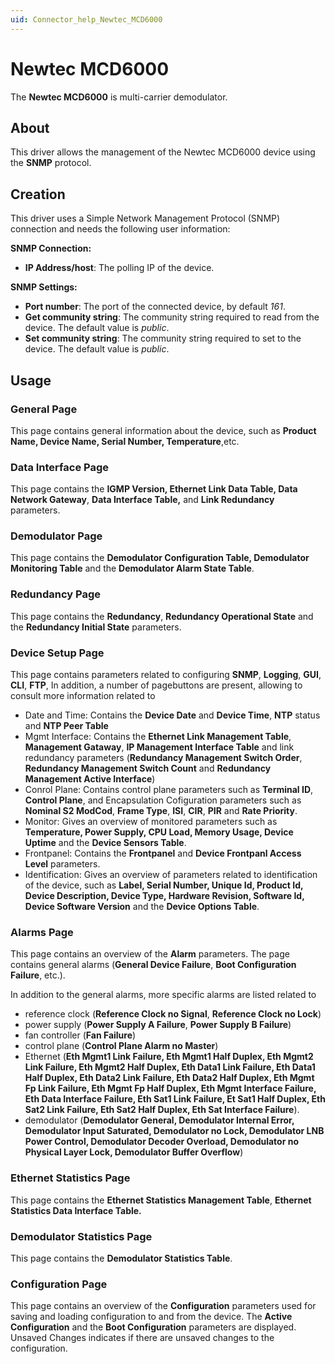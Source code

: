 ```yaml
---
uid: Connector_help_Newtec_MCD6000
---
```


# Newtec MCD6000

The **Newtec MCD6000** is multi-carrier demodulator.

## About

This driver allows the management of the Newtec MCD6000 device using the **SNMP** protocol.

## Creation

This driver uses a Simple Network Management Protocol (SNMP) connection and needs the following user information:

**SNMP Connection:**

- **IP Address/host**: The polling IP of the device.

**SNMP Settings:**

- **Port number**: The port of the connected device, by default *161*.
- **Get community string**: The community string required to read from the device. The default value is *public*.
- **Set community string**: The community string required to set to the device. The default value is *public*.

## Usage

### General Page

This page contains general information about the device, such as **Product Name, Device Name, Serial Number, Temperature**,etc.

### Data Interface Page

This page contains the **IGMP Version, Ethernet Link Data Table, Data Network Gateway**, **Data Interface Table,** and **Link Redundancy** parameters.

### Demodulator Page

This page contains the **Demodulator Configuration Table, Demodulator Monitoring Table** and the **Demodulator Alarm State Table**.

### Redundancy Page

This page contains the **Redundancy**, **Redundancy Operational State** and the **Redundancy Initial State** parameters.

### Device Setup Page

This page contains parameters related to configuring **SNMP**, **Logging**, **GUI**, **CLI**, **FTP**, In addition, a number of pagebuttons are present, allowing to consult more information related to

- Date and Time: Contains the **Device Date** and **Device Time**, **NTP** status and **NTP Peer Table**
- Mgmt Interface: Contains the **Ethernet Link Management Table**, **Management Gataway**, **IP Management Interface Table** and link redundancy parameters (**Redundancy Management Switch Order**, **Redundancy Management Switch Count** and **Redundancy Management Active Interface**)
- Conrol Plane: Contains control plane parameters such as **Terminal ID**, **Control Plane**, and Encapsulation Cofiguration parameters such as **Nominal S2 ModCod**, **Frame Type**, **ISI**, **CIR**, **PIR** and **Rate Priority**.
- Monitor: Gives an overview of monitored parameters such as **Temperature, Power Supply, CPU Load, Memory Usage, Device Uptime** and the **Device Sensors Table**.
- Frontpanel: Contains the **Frontpanel** and **Device Frontpanl Access Level** parameters.
- Identification: Gives an overview of parameters related to identification of the device, such as **Label, Serial Number, Unique Id, Product Id, Device Description, Device Type, Hardware Revision, Software Id, Device Software Version** and the **Device Options Table**.

### Alarms Page

This page contains an overview of the **Alarm** parameters. The page contains general alarms (**General Device Failure**, **Boot Configuration Failure**, etc.).

In addition to the general alarms, more specific alarms are listed related to

- reference clock (**Reference Clock no Signal**, **Reference Clock no Lock**)
- power supply (**Power Supply A Failure**, **Power Supply B Failure**)
- fan controller (**Fan Failure**)
- control plane (**Control Plane Alarm no Master**)
- Ethernet (**Eth Mgmt1 Link Failure, Eth Mgmt1 Half Duplex, Eth Mgmt2 Link Failure, Eth Mgmt2 Half Duplex, Eth Data1 Link Failure, Eth Data1 Half Duplex, Eth Data2 Link Failure, Eth Data2 Half Duplex, Eth Mgmt Fp Link Failure, Eth Mgmt Fp Half Duplex, Eth Mgmt Interface Failure, Eth Data Interface Failure, Eth Sat1 Link Failure, Et Sat1 Half Duplex, Eth Sat2 Link Failure, Eth Sat2 Half Duplex, Eth Sat Interface Failure**).
- demodulator (**Demodulator General, Demodulator Internal Error, Demodulator Input Saturated, Demodulator no Lock, Demodulator LNB Power Control, Demodulator Decoder Overload, Demodulator no Physical Layer Lock, Demodulator Buffer Overflow**)

### Ethernet Statistics Page

This page contains the **Ethernet Statistics Management Table**, **Ethernet Statistics Data Interface Table.**

### Demodulator Statistics Page

This page contains the **Demodulator Statistics Table**.

### Configuration Page

This page contains an overview of the **Configuration** parameters used for saving and loading configuration to and from the device. The **Active Configuration** and the **Boot Configuration** parameters are displayed. Unsaved Changes indicates if there are unsaved changes to the configuration.
